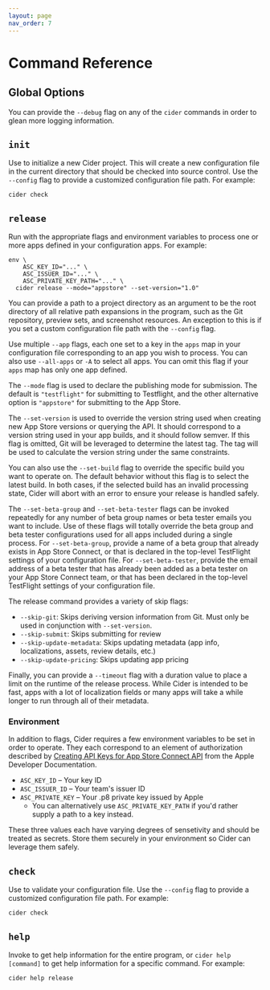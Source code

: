 ```yaml
---
layout: page
nav_order: 7
---
```


# Command Reference

## Global Options

You can provide the `--debug` flag on any of the `cider` commands in order to glean more logging information.

## `init`

Use to initialize a new Cider project. This will create a new configuration file in the current directory that should be checked into source control. Use the `--config` flag to provide a customized configuration file path. For example:

```shell
cider check
```

## `release`

Run with the appropriate flags and environment variables to process one or more apps defined in your configuration apps. For example:

```shell
env \
    ASC_KEY_ID="..." \
    ASC_ISSUER_ID="..." \
    ASC_PRIVATE_KEY_PATH="..." \
  cider release --mode="appstore" --set-version="1.0"
```

You can provide a path to a project directory as an argument to be the root directory of all relative path expansions in the program, such as the Git repository, preview sets, and screenshot resources. An exception to this is if you set a custom configuration file path with the `--config` flag.

Use multiple `--app` flags, each one set to a key in the `apps` map in your configuration file corresponding to an app you wish to process. You can also use `--all-apps` or `-A` to select all apps. You can omit this flag if your `apps` map has only one app defined.

The `--mode` flag is used to declare the publishing mode for submission. The default is `"testflight"` for submitting to Testflight, and the other alternative option is `"appstore"` for submitting to the App Store.

The `--set-version` is used to override the version string used when creating new App Store versions or querying the API. It should correspond to a version string used in your app builds, and it should follow semver. If this flag is omitted, Git will be leveraged to determine the latest tag. The tag will be used to calculate the version string under the same constraints. 

You can also use the `--set-build` flag to override the specific build you want to operate on. The default behavior without this flag is to select the latest build. In both cases, if the selected build has an invalid processing state, Cider will abort with an error to ensure your release is handled safely. 

The `--set-beta-group` and `--set-beta-tester` flags can be invoked repeatedly for any number of beta group names or beta tester emails you want to include. Use of these flags will totally override the beta group and beta tester configurations used for all apps included during a single process. For `--set-beta-group`, provide a name of a beta group that already exists in App Store Connect, or that is declared in the top-level TestFlight settings of your configuration file. For `--set-beta-tester`, provide the email address of a beta tester that has already been added as a beta tester on your App Store Connect team, or that has been declared in the top-level TestFlight settings of your configuration file. 

The release command provides a variety of skip flags:

- `--skip-git`: Skips deriving version information from Git. Must only be used in conjunction with `--set-version`.
- `--skip-submit`: Skips submitting for review
- `--skip-update-metadata`: Skips updating metadata (app info, localizations, assets, review details, etc.)
- `--skip-update-pricing`: Skips updating app pricing

Finally, you can provide a `--timeout` flag with a duration value to place a limit on the runtime of the release process. While Cider is intended to be fast, apps with a lot of localization fields or many apps will take a while longer to run through all of their metadata.

### Environment

In addition to flags, Cider requires a few environment variables to be set in order to operate. They each correspond to an element of authorization described by [Creating API Keys for App Store Connect API](https://developer.apple.com/documentation/appstoreconnectapi/creating_api_keys_for_app_store_connect_api) from the Apple Developer Documentation.

- `ASC_KEY_ID` – Your key ID
- `ASC_ISSUER_ID` – Your team's issuer ID
- `ASC_PRIVATE_KEY` – Your .p8 private key issued by Apple
  - You can alternatively use `ASC_PRIVATE_KEY_PATH` if you'd rather supply a path to a key instead.

These three values each have varying degrees of sensetivity and should be treated as secrets. Store them securely in your environment so Cider can leverage them safely.

## `check`

Use to validate your configuration file. Use the `--config` flag to provide a customized configuration file path. For example:

```shell
cider check
```

## `help`

Invoke to get help information for the entire program, or `cider help [command]` to get help information for a specific command. For example:

```shell
cider help release
```
